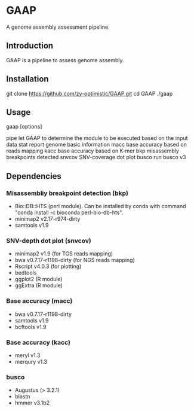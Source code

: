 # GAAP
A genome assembly assessment pipeline.

## Introduction

GAAP is a pipeline to assess genome assembly. 

## Installation

git clone https://github.com/zy-optimistic/GAAP.git
cd GAAP
./gaap

## Usage

gaap <command> [options]

pipe       let GAAP to determine the module to be executed based on the input data
stat       report genome basic information
macc       base accuracy based on reads mapping
kacc       base accuracy based on K-mer
bkp        misassembly breakpoints detected
snvcov     SNV-coverage dot plot
busco      run busco v3

## Dependencies

### Misassembliy breakpoint detection (bkp)

* Bio::DB::HTS (perl module). Can be installed by conda with command "conda install -c bioconda perl-bio-db-hts".
* minimap2 v2.17-r974-dirty
* samtools v1.9 

### SNV-depth dot plot (snvcov)

* minimap2 v1.9 (for TGS reads mapping)
* bwa v0.7.17-r1198-dirty (for NGS reads mapping)
* Rscript v4.0.3 (for plotting)
* bedtools
* ggplot2 (R module)
* ggExtra (R module)

### Base accuracy (macc)

* bwa v0.7.17-r1198-dirty
* samtools v1.9
* bcftools v1.9

### Base accuracy (kacc)

* meryl v1.3
* merqury v1.3

### busco

* Augustus (> 3.2.1)
* blastn
* hmmer v3.1b2


